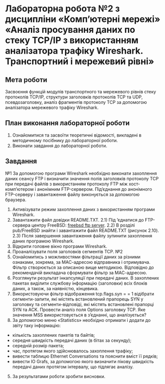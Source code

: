 # Лабораторна робота №2 з дисципліни «Комп’ютерні мережі» «Аналіз просування даних по стеку TCP/IP з використанням аналізатора трафіку Wireshark. Транспортний і мережевий рівні»

## Мета роботи
Засвоєння функцій модулів транспортного та мережевого рівнів стеку протоколів ТСР/ІР, структури заголовків протоколів TCP та UDP, псевдозаголовку,  аналіз фрагментів протоколу ТСР за допомогою аналізатора мережевого трафіку Wireshark.

## План виконання лабораторної роботи
1. Ознайомитися та засвоїти теоретичні відомості, викладені в методичному посібнику до лабораторної роботи.
2. Виконати завдання до лабораторної роботи.


## Завдання
№1
За допомогою програми Wireshark необхідно виконати захоплення даних сеансу FTP і визначити значення полів заголовків протоколу TCP при передачі файлів з використанням протоколу FTP між хост-комп’ютером і анонімним FTP-сервером. Під’єднання до анонімного FTP-серверу і завантаження файлу виконується за допомогою браузера.

1) Активізувати режим захоплення даних з використанням програми  Wireshark. 
2) Завантажити файл довідки README.TXT.
2.1) Під ’єднатися до FTP-сервера центру FreeBSD:
[freebsd ftp server](ftp://ftp3.ie.freebsd.org "@embed").
2.2) В розділі pub/FreeBSD знайти і завантажити файл README.TXT (рисунок 2.10). 
2.3) Після завершення завантаження файлу зупинити захоплення даних програмою Wireshark.
3) Відкрити головне вікно програми Wireshark. 
4) Проаналізувати поля заголовків сегментів TCP.
№2 
1) Ознайомитись з можливостями фільтрації даних за різними ознаками, зокрема, за МАС-адресою відправника і отримувача. Фільтр створюється за описаною вище методикою. Відповідно до рекомендачій викладача сформувати фільтр за МАС-адресою.
2) Розглянути результат інкапсуляції при передачі даних. В захоплених пакетах виділити службову інформацію (заголовки) всіх блоків даних, а також, за наявністю, кінцевика.
3) Використовуючи фільтр відображення tcp.flags.syn = = 1 відібрати сегменти-запити, які містять встановлений прапорець SYN у заголовку та сегменти-відповіді, які містять встановлені прапорці SYN та ACK. Провести аналіз поля Options заголовку TCP. Яке значення MSS використовується в з’єднанні, що аналізується?
4) За допомогою меню «Statistics» необхідно отримати і додати до звіту таку інформацію:
* кількість захоплених пакетів та байтів;
* середня швидкість передачі даних (в бітах за секунду);
* середній розмір пакета;
* час, протягом якого здійснювалось захоплення трафіку;
* вивести таблицю Ethernet Conversations та пояснити вміст її рядків;
* вивести IO Grafs, за допомогою якого визначити пікову швидкість передачі даних протягом інтервалу, що підлягає аналізу.
5) За результатами роботи зробити висновки.
